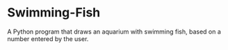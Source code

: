 # Swimming-Fish
A Python program that draws an aquarium with swimming fish, based on a number entered by the user.
